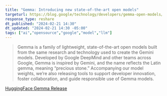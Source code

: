 ```yaml
---
title: "Gemma: Introducing new state-of-the-art open models"
targeturl: https://blog.google/technology/developers/gemma-open-models/
response_type: reshare
dt_published: "2024-02-21 14:30"
dt_updated: "2024-02-21 14:30 -05:00"
tags: ["ai","opensource","google","model","llm"]
---
```


> Gemma is a family of lightweight, state-of-the-art open models built from the same research and technology used to create the Gemini models. Developed by Google DeepMind and other teams across Google, Gemma is inspired by Gemini, and the name reflects the Latin gemma, meaning “precious stone.” Accompanying our model weights, we’re also releasing tools to support developer innovation, foster collaboration, and guide responsible use of Gemma models.

[HuggingFace Gemma Release](https://huggingface.co/collections/google/gemma-release-65d5efbccdbb8c4202ec078b)
